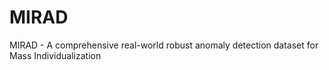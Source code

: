 # MIRAD
MIRAD - A comprehensive real-world robust anomaly detection dataset for Mass Individualization
